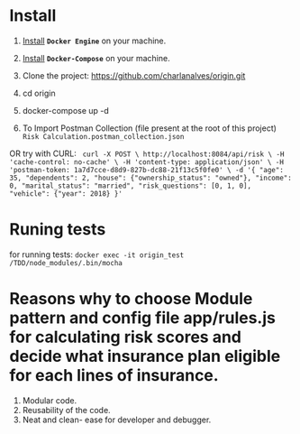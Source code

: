 # Install

1. [Install](https://docs.docker.com/engine/installation/) **`Docker Engine`** on your machine.
2. [Install](https://docs.docker.com/compose/install/) **`Docker-Compose`** on your machine.

3. Clone the project: https://github.com/charlanalves/origin.git
4. cd origin
5. docker-compose up -d
6. To Import Postman Collection (file present at the root of this project) `Risk Calculation.postman_collection.json`

OR try with CURL:
`
curl -X POST \
  http://localhost:8084/api/risk \
  -H 'cache-control: no-cache' \
  -H 'content-type: application/json' \
  -H 'postman-token: 1a7d7cce-d8d9-827b-dc88-21f13c5f0fe0' \
  -d '{
"age": 35,
"dependents": 2,
"house": {"ownership_status": "owned"},
"income": 0,
"marital_status": "married",
"risk_questions": [0, 1, 0],
"vehicle": {"year": 2018}
}'`


# Runing tests

 for running tests: `docker exec -it origin_test /TDD/node_modules/.bin/mocha`


# Reasons why to choose Module pattern and config file app/rules.js for calculating risk scores and decide what insurance plan eligible for each lines of insurance.

1. Modular code.
2. Reusability of the code.
3. Neat and clean- ease for developer and debugger.

